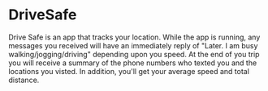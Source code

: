# DriveSafe
Drive Safe is an app that tracks your location. While the app is running, any messages you received will have an immediately reply of "Later. I am busy walking/jogging/driving" depending upon you speed. At the end of you trip you will receive a summary of the phone numbers who texted you and the locations you visted. In addition, you'll get your average speed and total distance.
